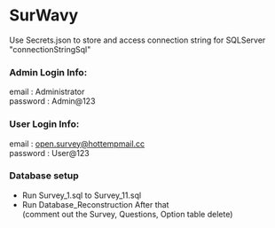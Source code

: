 # SurWavy

Use Secrets.json to store and access connection string for SQLServer "connectionStringSql"

### Admin Login Info: <br/>
email : Administrator <br/>
password : Admin@123 <br/>

### User Login Info: <br/>
email : open.survey@hottempmail.cc <br/>
password : User@123 <br/>

### Database setup
- Run Survey_1.sql to Survey_11.sql <br/>
- Run Database_Reconstruction After that <br/> (comment out the Survey, Questions, Option table delete)